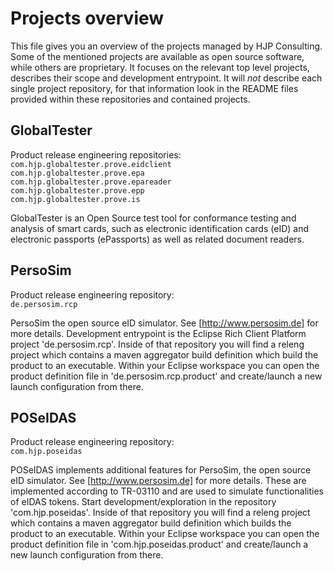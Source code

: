 Projects overview
===
This file gives you an overview of the projects managed by HJP Consulting. Some of the mentioned projects are available as open source software, while others are proprietary. 
It focuses on the relevant top level projects, describes their scope and development entrypoint. It will *not* describe each single project repository, for that information look in the README files provided within these repositories and contained projects.

GlobalTester
------------
Product release engineering repositories:  
`com.hjp.globaltester.prove.eidclient`  
`com.hjp.globaltester.prove.epa`  
`com.hjp.globaltester.prove.epareader`  
`com.hjp.globaltester.prove.epp`  
`com.hjp.globaltester.prove.is`  

GlobalTester is an Open Source test tool for conformance testing and analysis of smart cards, such as electronic identification cards (eID) and electronic passports (ePassports) as well as related document readers.

PersoSim
--------
Product release engineering repository:  
`de.persosim.rcp`  

PersoSim the open source eID simulator. See [http://www.persosim.de] for more details.
Development entrypoint is the Eclipse Rich Client Platform project 'de.persosim.rcp'. Inside of that repository you will find a releng project which contains a maven aggregator build definition which build the product to an executable. Within your Eclipse workspace you can open the product definition file in 'de.persosim.rcp.product' and create/launch a new launch configuration from there.

POSeIDAS
--------
Product release engineering repository:  
`com.hjp.poseidas`  

POSeIDAS implements additional features for PersoSim, the open source eID simulator. See [http://www.persosim.de] for more details.
These are implemented according to TR-03110 and are used to simulate functionalities of eIDAS tokens.
Start development/exploration in the repository 'com.hjp.poseidas'. Inside of that repository you will find a releng project which contains a maven aggregator build definition which builds the product to an executable. Within your Eclipse workspace you can open the product definition file in 'com.hjp.poseidas.product' and create/launch a new launch configuration from there.
